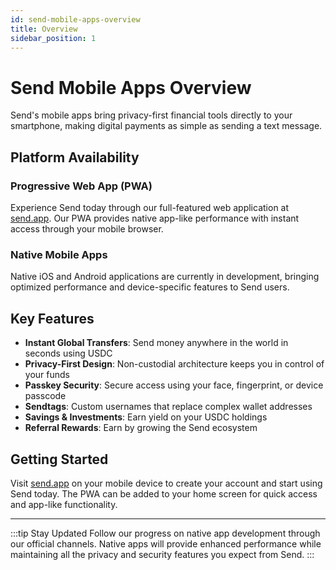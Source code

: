 ```yaml
---
id: send-mobile-apps-overview
title: Overview
sidebar_position: 1
---
```


# Send Mobile Apps Overview

Send's mobile apps bring privacy-first financial tools directly to your smartphone, making digital payments as simple as sending a text message.

## Platform Availability

### Progressive Web App (PWA)
Experience Send today through our full-featured web application at <a href="https://send.app" class="multisig-token-link" target="_blank">send.app</a>. Our PWA provides native app-like performance with instant access through your mobile browser.

### Native Mobile Apps
Native iOS and Android applications are currently in development, bringing optimized performance and device-specific features to Send users.

## Key Features

- **Instant Global Transfers**: Send money anywhere in the world in seconds using USDC
- **Privacy-First Design**: Non-custodial architecture keeps you in control of your funds
- **Passkey Security**: Secure access using your face, fingerprint, or device passcode
- **Sendtags**: Custom usernames that replace complex wallet addresses
- **Savings & Investments**: Earn yield on your USDC holdings
- **Referral Rewards**: Earn by growing the Send ecosystem

## Getting Started

Visit <a href="https://send.app" class="multisig-token-link" target="_blank">send.app</a> on your mobile device to create your account and start using Send today. The PWA can be added to your home screen for quick access and app-like functionality.

---

:::tip Stay Updated
Follow our progress on native app development through our official channels. Native apps will provide enhanced performance while maintaining all the privacy and security features you expect from Send.
:::